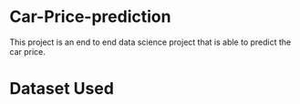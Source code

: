 # Car-Price-prediction


This project is an end to end data science project that is able to predict the car price.


# Dataset Used

